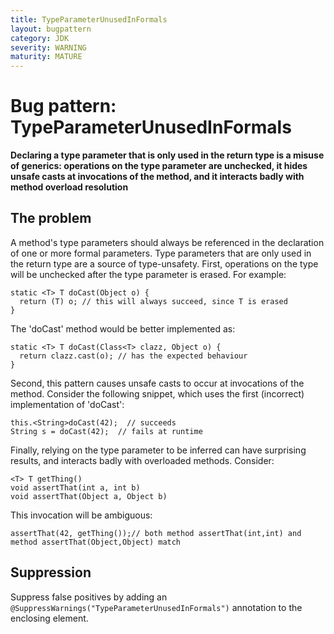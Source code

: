 ```yaml
---
title: TypeParameterUnusedInFormals
layout: bugpattern
category: JDK
severity: WARNING
maturity: MATURE
---
```


# Bug pattern: TypeParameterUnusedInFormals
__Declaring a type parameter that is only used in the return type is a misuse of generics: operations on the type parameter are unchecked, it hides unsafe casts at invocations of the method, and it interacts badly with method overload resolution__

## The problem
A method's type parameters should always be referenced in the declaration of one or more formal parameters. Type parameters that are only used in the return type are a source of type-unsafety.
First, operations on the type will be unchecked after the type parameter is erased. For example:

    static <T> T doCast(Object o) {
      return (T) o; // this will always succeed, since T is erased
    }

The 'doCast' method would be better implemented as:

    static <T> T doCast(Class<T> clazz, Object o) {
      return clazz.cast(o); // has the expected behaviour
    }

Second, this pattern causes unsafe casts to occur at invocations of the method. Consider the following snippet, which uses the first (incorrect) implementation of 'doCast':

    this.<String>doCast(42);  // succeeds
    String s = doCast(42);  // fails at runtime

Finally, relying on the type parameter to be inferred can have surprising results, and interacts badly with overloaded methods. Consider:

    <T> T getThing()
    void assertThat(int a, int b)
    void assertThat(Object a, Object b)

This invocation will be ambiguous:

    assertThat(42, getThing());// both method assertThat(int,int) and method assertThat(Object,Object) match


## Suppression
Suppress false positives by adding an `@SuppressWarnings("TypeParameterUnusedInFormals")` annotation to the enclosing element.
